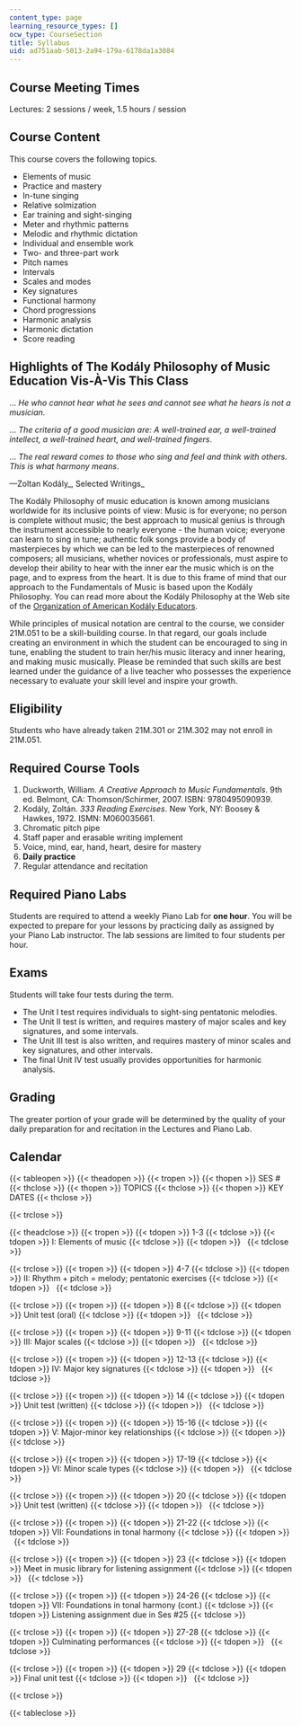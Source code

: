 ```yaml
---
content_type: page
learning_resource_types: []
ocw_type: CourseSection
title: Syllabus
uid: ad751aab-5013-2a94-179a-6178da1a3084
---
```


Course Meeting Times
--------------------

Lectures: 2 sessions / week, 1.5 hours / session

Course Content
--------------

This course covers the following topics.

*   Elements of music
*   Practice and mastery
*   In-tune singing
*   Relative solmization
*   Ear training and sight-singing
*   Meter and rhythmic patterns
*   Melodic and rhythmic dictation
*   Individual and ensemble work
*   Two- and three-part work
*   Pitch names
*   Intervals
*   Scales and modes
*   Key signatures
*   Functional harmony
*   Chord progressions
*   Harmonic analysis
*   Harmonic dictation
*   Score reading

Highlights of The Kodály Philosophy of Music Education Vis-À-Vis This Class
---------------------------------------------------------------------------

... _He who cannot hear what he sees and cannot see what he hears is not a musician_.

... _The criteria of a good musician are: A well-trained ear, a well-trained intellect, a well-trained heart, and well-trained fingers_.

... _The real reward comes to those who sing and feel and think with others. This is what harmony means_.

—Zoltan Kodály_, Selected Writings_

The Kodály Philosophy of music education is known among musicians worldwide for its inclusive points of view: Music is for everyone; no person is complete without music; the best approach to musical genius is through the instrument accessible to nearly everyone - the human voice; everyone can learn to sing in tune; authentic folk songs provide a body of masterpieces by which we can be led to the masterpieces of renowned composers; all musicians, whether novices or professionals, must aspire to develop their ability to hear with the inner ear the music which is on the page, and to express from the heart. It is due to this frame of mind that our approach to the Fundamentals of Music is based upon the Kodály Philosophy. You can read more about the Kodály Philosophy at the Web site of the [Organization of American Kodály Educators](http://www.oake.org/).

While principles of musical notation are central to the course, we consider 21M.051 to be a skill-building course. In that regard, our goals include creating an environment in which the student can be encouraged to sing in tune, enabling the student to train her/his music literacy and inner hearing, and making music musically. Please be reminded that such skills are best learned under the guidance of a live teacher who possesses the experience necessary to evaluate your skill level and inspire your growth.

Eligibility
-----------

Students who have already taken 21M.301 or 21M.302 may not enroll in 21M.051.

Required Course Tools
---------------------

1.  Duckworth, William. _A Creative Approach to Music Fundamentals_. 9th ed. Belmont, CA: Thomson/Schirmer, 2007. ISBN: 9780495090939.
2.  Kodály, Zoltán. _333 Reading Exercises_. New York, NY: Boosey & Hawkes, 1972. ISMN: M060035661.
3.  Chromatic pitch pipe
4.  Staff paper and erasable writing implement
5.  Voice, mind, ear, hand, heart, desire for mastery
6.  **Daily practice**
7.  Regular attendance and recitation

Required Piano Labs
-------------------

Students are required to attend a weekly Piano Lab for **one hour**. You will be expected to prepare for your lessons by practicing daily as assigned by your Piano Lab instructor. The lab sessions are limited to four students per hour.

Exams
-----

Students will take four tests during the term.

*   The Unit I test requires individuals to sight-sing pentatonic melodies.
*   The Unit II test is written, and requires mastery of major scales and key signatures, and some intervals.
*   The Unit III test is also written, and requires mastery of minor scales and key signatures, and other intervals.
*   The final Unit IV test usually provides opportunities for harmonic analysis.

Grading
-------

The greater portion of your grade will be determined by the quality of your daily preparation for and recitation in the Lectures and Piano Lab.

Calendar
--------

{{< tableopen >}}
{{< theadopen >}}
{{< tropen >}}
{{< thopen >}}
SES #
{{< thclose >}}
{{< thopen >}}
TOPICS
{{< thclose >}}
{{< thopen >}}
KEY DATES
{{< thclose >}}

{{< trclose >}}

{{< theadclose >}}
{{< tropen >}}
{{< tdopen >}}
1-3
{{< tdclose >}}
{{< tdopen >}}
I: Elements of music
{{< tdclose >}}
{{< tdopen >}}
 
{{< tdclose >}}

{{< trclose >}}
{{< tropen >}}
{{< tdopen >}}
4-7
{{< tdclose >}}
{{< tdopen >}}
II: Rhythm + pitch = melody; pentatonic exercises
{{< tdclose >}}
{{< tdopen >}}
 
{{< tdclose >}}

{{< trclose >}}
{{< tropen >}}
{{< tdopen >}}
8
{{< tdclose >}}
{{< tdopen >}}
Unit test (oral)
{{< tdclose >}}
{{< tdopen >}}
 
{{< tdclose >}}

{{< trclose >}}
{{< tropen >}}
{{< tdopen >}}
9-11
{{< tdclose >}}
{{< tdopen >}}
III: Major scales
{{< tdclose >}}
{{< tdopen >}}
 
{{< tdclose >}}

{{< trclose >}}
{{< tropen >}}
{{< tdopen >}}
12-13
{{< tdclose >}}
{{< tdopen >}}
IV: Major key signatures
{{< tdclose >}}
{{< tdopen >}}
 
{{< tdclose >}}

{{< trclose >}}
{{< tropen >}}
{{< tdopen >}}
14
{{< tdclose >}}
{{< tdopen >}}
Unit test (written)
{{< tdclose >}}
{{< tdopen >}}
 
{{< tdclose >}}

{{< trclose >}}
{{< tropen >}}
{{< tdopen >}}
15-16
{{< tdclose >}}
{{< tdopen >}}
V: Major-minor key relationships
{{< tdclose >}}
{{< tdopen >}}
 
{{< tdclose >}}

{{< trclose >}}
{{< tropen >}}
{{< tdopen >}}
17-19
{{< tdclose >}}
{{< tdopen >}}
VI: Minor scale types
{{< tdclose >}}
{{< tdopen >}}
 
{{< tdclose >}}

{{< trclose >}}
{{< tropen >}}
{{< tdopen >}}
20
{{< tdclose >}}
{{< tdopen >}}
Unit test (written)
{{< tdclose >}}
{{< tdopen >}}
 
{{< tdclose >}}

{{< trclose >}}
{{< tropen >}}
{{< tdopen >}}
21-22
{{< tdclose >}}
{{< tdopen >}}
VII: Foundations in tonal harmony
{{< tdclose >}}
{{< tdopen >}}
 
{{< tdclose >}}

{{< trclose >}}
{{< tropen >}}
{{< tdopen >}}
23
{{< tdclose >}}
{{< tdopen >}}
Meet in music library for listening assignment
{{< tdclose >}}
{{< tdopen >}}
 
{{< tdclose >}}

{{< trclose >}}
{{< tropen >}}
{{< tdopen >}}
24-26
{{< tdclose >}}
{{< tdopen >}}
VII: Foundations in tonal harmony (cont.)
{{< tdclose >}}
{{< tdopen >}}
Listening assignment due in Ses #25
{{< tdclose >}}

{{< trclose >}}
{{< tropen >}}
{{< tdopen >}}
27-28
{{< tdclose >}}
{{< tdopen >}}
Culminating performances
{{< tdclose >}}
{{< tdopen >}}
 
{{< tdclose >}}

{{< trclose >}}
{{< tropen >}}
{{< tdopen >}}
29
{{< tdclose >}}
{{< tdopen >}}
Final unit test
{{< tdclose >}}
{{< tdopen >}}
 
{{< tdclose >}}

{{< trclose >}}

{{< tableclose >}}
